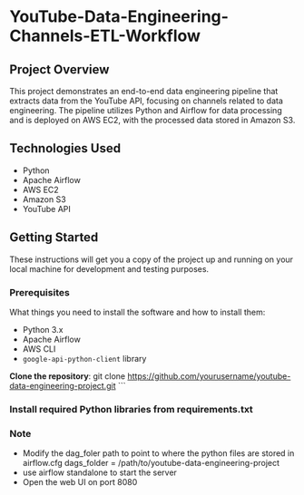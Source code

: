 # YouTube-Data-Engineering-Channels-ETL-Workflow

## Project Overview
This project demonstrates an end-to-end data engineering pipeline that extracts data from the YouTube API, focusing on channels related to data engineering. The pipeline utilizes Python and Airflow for data processing and is deployed on AWS EC2, with the processed data stored in Amazon S3.

## Technologies Used
- Python
- Apache Airflow
- AWS EC2
- Amazon S3
- YouTube API

## Getting Started
These instructions will get you a copy of the project up and running on your local machine for development and testing purposes.

### Prerequisites
What things you need to install the software and how to install them:
- Python 3.x
- Apache Airflow
- AWS CLI
- `google-api-python-client` library

**Clone the repository**:
git clone https://github.com/yourusername/youtube-data-engineering-project.git ```

### Install required Python libraries from requirements.txt

### Note
- Modify the dag_foler path to point to where the python files are stored in airflow.cfg
dags_folder = /path/to/youtube-data-engineering-project
- use airflow standalone to start the server
- Open the web UI on port 8080
